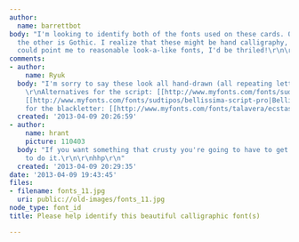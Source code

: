 ```yaml
---
author:
  name: barrettbot
body: "I'm looking to identify both of the fonts used on these cards. One is a script,
  the other is Gothic. I realize that these might be hand calligraphy, but if anyone
  could point me to reasonable look-a-like fonts, I'd be thriled!\r\n\r\nThank you!!\r\n\r\n"
comments:
- author:
    name: Ryuk
  body: "I'm sorry to say these look all hand-drawn (all repeating letters are different).
    \r\nAlternatives for the script: [[http://www.myfonts.com/fonts/sudtipos/compendium|Compedium]],
    [[http://www.myfonts.com/fonts/sudtipos/bellissima-script-pro|Bellisima Script]]\r\nAlternative
    for the blackletter: [[http://www.myfonts.com/fonts/talavera/ecstasy|Ecstasy]]"
  created: '2013-04-09 20:26:59'
- author:
    name: hrant
    picture: 110403
  body: "If you want something that crusty you're going to have to get an actual calligrapher
    to do it.\r\n\r\nhhp\r\n"
  created: '2013-04-09 20:29:35'
date: '2013-04-09 19:43:45'
files:
- filename: fonts_11.jpg
  uri: public://old-images/fonts_11.jpg
node_type: font_id
title: Please help identify this beautiful calligraphic font(s)

---
```


